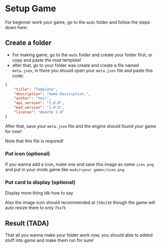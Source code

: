 # Setup Game
For beginner work your game, go to the `mods` folder and follow the steps down here:
## Create a folder
- For making game, go to the `mods` folder and create your folder first, or copy and paste the mod template! 
- after that, go to your folder was create and create a file named `meta.json`, in there you should open your `meta.json` file and paste this code:
```json
{
	"title": "Template",
	"description": "Game Description.",
	"author": "You!",
	"api_version": "1.0.0",
	"mod_version": "1.0.0",
	"license": "Apache 2.0"
}
```
After that, save your `meta.json` file and the engine should found your game for now!

Note that this file is required!

### Put icon (optional)
If you wanna add a icon, make one and save this image as name `icon.png` and put in your mods game like `mods/<your game>/icon.png`

### Put card to display (optional)
Display more thing idk how to say

Also the image icon should recommended at `150x150` though the game will auto resize them to only `75x75`

## Result (TADA)
That all you wanna make your folder work now, you should able to added stuff into game and make them run for sure!